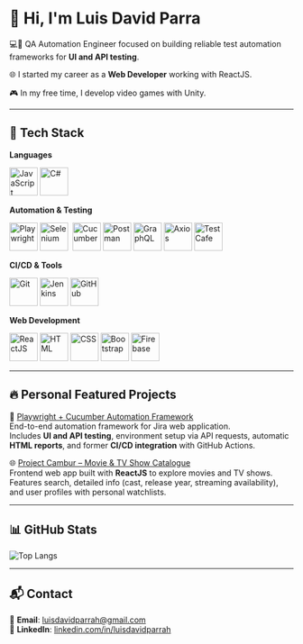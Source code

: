 # 👋 Hi, I'm Luis David Parra  

💻🧪 QA Automation Engineer focused on building reliable test automation frameworks for **UI and API testing**.

🌐 I started my career as a **Web Developer** working with ReactJS.

🎮 In my free time, I develop video games  with Unity.  

---

## 🚀 Tech Stack

**Languages**
<p>
  <img src="https://cdn.jsdelivr.net/gh/devicons/devicon/icons/javascript/javascript-original.svg" width="50" alt="JavaScript"/>
  <img src="https://cdn.jsdelivr.net/gh/devicons/devicon/icons/csharp/csharp-original.svg" width="50" alt="C#"/>
</p>

**Automation & Testing**
<p>
  <img src="https://cdn.jsdelivr.net/gh/devicons/devicon/icons/playwright/playwright-original.svg" width="50" alt="Playwright"/>
  <img src="https://upload.wikimedia.org/wikipedia/commons/d/d5/Selenium_Logo.png" width="50" alt="Selenium"/> <img>
  <img src="https://cdn.jsdelivr.net/gh/devicons/devicon/icons/cucumber/cucumber-plain.svg" width="50" alt="Cucumber"/>
  <img src="https://www.svgrepo.com/show/354202/postman-icon.svg" width="50" alt="Postman"/>
  <img src="https://cdn.jsdelivr.net/gh/devicons/devicon/icons/graphql/graphql-plain.svg" width="50" alt="GraphQL"/>
  <img src="https://raw.githubusercontent.com/simple-icons/simple-icons/develop/icons/axios.svg" width="50" alt="Axios"/>
  <img src="https://www.svgrepo.com/show/374124/testcafe.svg" width="50" alt="TestCafe"/>
</p>

**CI/CD & Tools**
<p>
  <img src="https://cdn.jsdelivr.net/gh/devicons/devicon/icons/git/git-original.svg" width="50" alt="Git"/>
  <img src="https://cdn.jsdelivr.net/gh/devicons/devicon/icons/jenkins/jenkins-original.svg" width="50" alt="Jenkins"/>
  <img src="https://cdn.jsdelivr.net/gh/devicons/devicon/icons/github/github-original.svg" width="50" alt="GitHub"/>
</p>

**Web Development**
<p>
  <img src="https://cdn.jsdelivr.net/gh/devicons/devicon/icons/react/react-original.svg" width="50" alt="ReactJS"/>
  <img src="https://cdn.jsdelivr.net/gh/devicons/devicon/icons/html5/html5-original.svg" width="50" alt="HTML"/>
  <img src="https://cdn.jsdelivr.net/gh/devicons/devicon/icons/css3/css3-original.svg" width="50" alt="CSS"/>
  <img src="https://cdn.jsdelivr.net/gh/devicons/devicon/icons/bootstrap/bootstrap-original.svg" width="50" alt="Bootstrap"/>
  <img src="https://www.svgrepo.com/show/303670/firebase-1-logo.svg" width="50" alt="Firebase"/>
</p>

---

## 🔥 Personal Featured Projects

🧪 [Playwright + Cucumber Automation Framework](https://github.com/luisdavidparra/jira-playwright-cucumber)  
End-to-end automation framework for Jira web application.  
Includes **UI and API testing**, environment setup via API requests, automatic **HTML reports**, and former **CI/CD integration** with GitHub Actions.  

🌐 [Project Cambur – Movie & TV Show Catalogue](https://github.com/luisdavidparra/project-cambur)  
Frontend web app built with **ReactJS** to explore movies and TV shows.  
Features search, detailed info (cast, release year, streaming availability), and user profiles with personal watchlists.  

---

## 📊 GitHub Stats

![Top Langs](https://github-readme-stats.vercel.app/api/top-langs/?username=luisdavidparra&layout=compact&theme=radical)

---

## 📬 Contact

📧 **Email**: [luisdavidparrah@gmail.com](mailto:luisdavidparrah@gmail.com)  
🔗 **LinkedIn**: [linkedin.com/in/luisdavidparrah](https://www.linkedin.com/in/luisdavidparrah/)  
